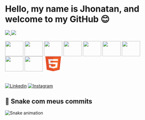 # Hello, my name is Jhonatan, and welcome to my GitHub 😊

<div align="">
  <a href="https://github.com/Jgonsan">
    <img height="145em" src="https://github-readme-stats.vercel.app/api?username=Jgonsan&count_private=true&include_all_commits=true&show_icons=true&theme=dracula&hide_border=false&show_owner=true"/>
    <img height="145em" src="https://github-readme-stats.vercel.app/api/top-langs/?username=Jgonsan&theme=dracula&hide_border=false&&layout=compact"/>
  </a>
</div>

<div style="display: inline_block"><br>
  
    
  <img align="center" height="50" width="60" src="https://cdn.jsdelivr.net/gh/devicons/devicon@latest/icons/python/python-original-wordmark.svg" /> 
  
  <img align="center" height="50" width="60" src="https://cdn.jsdelivr.net/gh/devicons/devicon/icons/r/r-original.svg" />

  <img align="center" height="50" width="60" src="https://cdn.jsdelivr.net/gh/devicons/devicon@latest/icons/matlab/matlab-original.svg" />
          
  <img align="center" height="50" width="60" src="https://cdn.jsdelivr.net/gh/devicons/devicon@latest/icons/stata/stata-original-wordmark.svg" />
 
  <img align="center" height="50" width="60"  src="https://cdn.jsdelivr.net/gh/devicons/devicon@latest/icons/github/github-original-wordmark.svg" />
         
                 
  <img align="center" height="50" width="60" src="https://cdn.jsdelivr.net/gh/devicons/devicon/icons/git/git-original.svg" />

  <img align="center" height="50" width="60" src="https://cdn.jsdelivr.net/gh/devicons/devicon@latest/icons/vscode/vscode-original.svg"/>

  <img align="center" height="50" width="60" src="https://cdn.jsdelivr.net/gh/devicons/devicon/icons/mysql/mysql-original-wordmark.svg" />
  
  <img align="center" height="50" width="60" src="https://cdn.jsdelivr.net/gh/devicons/devicon/icons/linux/linux-original.svg" />
        
  <img align="center" height="50" width="60" src="https://raw.githubusercontent.com/devicons/devicon/master/icons/html5/html5-original.svg">

</div>

#

[![Linkedin](https://img.shields.io/badge/LinkedIn-0077B5?style=for-the-badge&logo=linkedin&logoColor=white)](https://www.linkedin.com/in/jgonsan/)
[![Instagram](https://img.shields.io/badge/Instagram-E4405F?style=for-the-badge&logo=instagram&logoColor=white)](https://www.instagram.com/jhongoncalvess/)


## 🐍 Snake com meus commits

![Snake animation](https://github.com/Jgonsan/Jgonsan/blob/output/github-contribution-grid-snake.svg)

